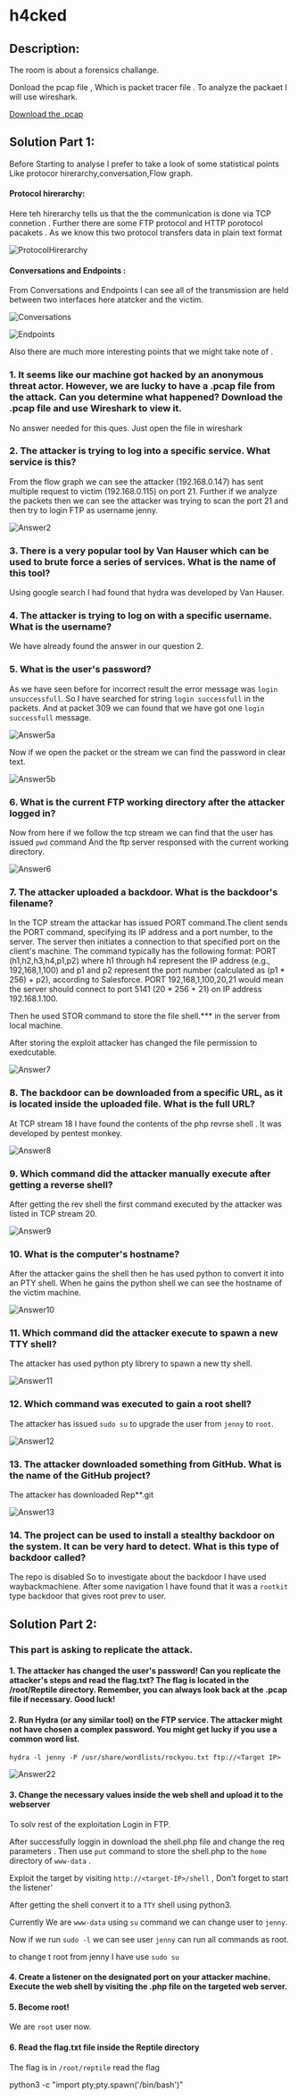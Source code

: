 # h4cked

## Description:

The room is about a forensics challange.

Donload the pcap file , Which is packet tracer file . To analyze the packaet I will use wireshark.

[Download  the .pcap](files/Capture_1612220005488.pcapng)

## Solution Part 1:

Before Starting to analyse I prefer to take a look of some statistical points Like protocor hirerarchy,conversation,Flow graph.

#### Protocol hirerarchy:

Here teh hirerarchy tells us that the the communication is done via TCP connetion . Further there are some FTP protocol and HTTP porotocol pacakets . As we know this two protocol transfers data in plain text format

![[ProtocolHirerarchy](files/ProtocolHirerarchy.png)](files/ProtocolHirerarchy.png)

#### Conversations and Endpoints :

From Conversations and Endpoints I can see all of the transmission are held between two interfaces here atatcker and the victim.

![[Conversations](files/Conversations.png)](files/Conversations.png)

![[Endpoints](files/Endpoints.png)](files/Endpoints.png)

Also there are much more interesting points that we might take note of .

### 1. It seems like our machine got hacked by an anonymous threat actor. However, we are lucky to have a .pcap file from the attack. Can you determine what happened? Download the .pcap file and use Wireshark to view it.

No answer needed for this ques. Just open the file in wireshark

### 2. The attacker is trying to log into a specific service. What service is this?

From the flow graph we can see the attacker (192.168.0.147) has sent multiple request to victim (192.168.0.115) on port 21.
Further if we analyze the packets then we can see the attacker was trying to scan the port 21 and then try to login FTP as username jenny.

![[Answer2](files/Answer2.png)](files/Answer2.png)

### 3. There is a very popular tool by Van Hauser which can be used to brute force a series of services. What is the name of this tool? 

Using google search I had found that hydra was developed by Van Hauser.

### 4. The attacker is trying to log on with a specific username. What is the username?

We have already found the answer in our question 2.



### 5. What is the user's password?

As we have seen before for incorrect result the error message was `login unsuccessfull`. So I have searched for string `login successfull` in the packets.
And at packet 309 we can found that we have got one `login successfull` message.

![[Answer5a](files/Answer5a.png)](files/Answer5a.png)

Now if we open the packet or the stream we can find the password in clear text.

![[Answer5b](files/Answer5b.png)](files/Answer5b.png)

### 6. What is the current FTP working directory after the attacker logged in?

Now from here if we follow the tcp stream we can find that the user has issued `pwd` command And the ftp server responsed with the current working directory. 

![[Answer6](files/Answer6.png)](files/Answer6.png)

### 7. The attacker uploaded a backdoor. What is the backdoor's filename?

In the TCP stream the attackar has issued PORT command.The client sends the PORT command, specifying its IP address and a port number, to the server. The server then initiates a connection to that specified port on the client's machine. The command typically has the following format: PORT (h1,h2,h3,h4,p1,p2) where h1 through h4 represent the IP address (e.g., 192,168,1,100) and p1 and p2 represent the port number (calculated as (p1 * 256) + p2), according to Salesforce. PORT 192,168,1,100,20,21 would mean the server should connect to port 5141 (20 * 256 + 21) on IP address 192.168.1.100.

Then he used STOR command to store the file shell.*** in the server from local machine.

After storing the exploit attacker has changed the file permission to exedcutable.

![[Answer7](files/Answer7.png)](files/Answer7.png)

### 8. The backdoor can be downloaded from a specific URL, as it is located inside the uploaded file. What is the full URL?

At TCP stream 18 I have found the contents of the php revrse shell . It was developed by pentest monkey.

![[Answer8](files/Answer8.png)](files/Answer8.png)

### 9. Which command did the attacker manually execute after getting a reverse shell?

After getting the rev shell the first command executed by the attacker was listed in TCP stream 20.

![[Answer9](files/Answer9.png)](files/Answer9.png)

### 10. What is the computer's hostname?

After the attacker gains the shell then he has used python to convert it into an PTY shell. When he gains the python shell we can see the hostname of the victim machine.

![[Answer10](files/Answer10.png)](files/Answer10.png)

### 11. Which command did the attacker execute to spawn a new TTY shell?

The attacker has used python pty librery to spawn a new tty shell.

![[Answer11](files/Answer11.png)](files/Answer11.png)

### 12. Which command was executed to gain a root shell?

The attacker has issued `sudo su` to upgrade the user from `jenny` to `root`.

![[Answer12](files/Answer12.png)](files/Answer12.png)

### 13. The attacker downloaded something from GitHub. What is the name of the GitHub project?

The attacker has downloaded Rep**.git 

![[Answer13](files/Answer13.png)](files/Answer13.png)

### 14. The project can be used to install a stealthy backdoor on the system. It can be very hard to detect. What is this type of backdoor called?

The repo is disabled So to investigate about the backdoor I have used waybackmachiene. After some navigation I have found that it was a `rootkit` type backdoor that gives root prev to user.

## Solution Part 2:

### This part is asking to replicate the attack.

#### 1. The attacker has changed the user's password! Can you replicate the attacker's steps and read the flag.txt? The flag is located in the /root/Reptile directory. Remember, you can always look back at the .pcap file if necessary. Good luck!

#### 2. Run Hydra (or any similar tool) on the FTP service. The attacker might not have chosen a complex password. You might get lucky if you use a common word list.

```hydra -l jenny -P /usr/share/wordlists/rockyou.txt ftp://<Target IP>```

![[Answer22](files/Answer22.png)](files/Answer22.png)

#### 3. Change the necessary values inside the web shell and upload it to the webserver

To solv rest of the exploitation Login in FTP. 

After successfully loggin in download the shell.php file and change the req parameters . Then use `put` command to store the shell.php to the `home` directory of `www-data` .

Exploit the target by visiting `http://<target-IP>/shell` , Don't forget to start the listener'

After getting the shell convert it to a `TTY` shell using python3.

Currently We are `www-data` using `su` command we can change user to `jenny`.

Now if we run `sudo -l` we can see user `jenny` can run all commands as root.

to change t root from jenny I have use `sudo su` 

#### 4. Create a listener on the designated port on your attacker machine. Execute the web shell by visiting the .php file on the targeted web server.

#### 5. Become root!

We are `root` user now.

#### 6. Read the flag.txt file inside the Reptile directory
The flag is in `/root/reptile` read the flag

python3 -c "import pty;pty.spawn('/bin/bash')"


